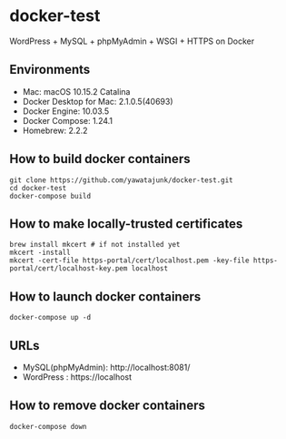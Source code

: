 # docker-test
WordPress + MySQL + phpMyAdmin + WSGI + HTTPS on Docker

## Environments
* Mac: macOS 10.15.2 Catalina
* Docker Desktop for Mac: 2.1.0.5(40693)
* Docker Engine:  10.03.5
* Docker Compose: 1.24.1
* Homebrew: 2.2.2

## How to build docker containers
```
git clone https://github.com/yawatajunk/docker-test.git
cd docker-test
docker-compose build
```
## How to make locally-trusted certificates
```
brew install mkcert # if not installed yet
mkcert -install
mkcert -cert-file https-portal/cert/localhost.pem -key-file https-portal/cert/localhost-key.pem localhost
```

## How to launch docker containers
```
docker-compose up -d
```

## URLs
* MySQL(phpMyAdmin): http://localhost:8081/
* WordPress : https://localhost

## How to remove docker containers
```
docker-compose down
```
